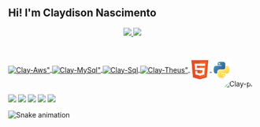 ## Hi! I'm Claydison Nascimento 

<div align="center">
  <a href="https://github.com/claydisonnascimento">
  <img height="170em" src="https://github-readme-stats.vercel.app/api?username=claydisonnascimento&show_icons=true&theme=dark&include_all_commits=true&count_private=true"/>
  <img height="170em" src="https://github-readme-stats.vercel.app/api/top-langs/?username=claydisonnascimento&layout=compact&langs_count=7&theme=dark"/>
</div>

##

<div style="display: inline_block"><br>
  <img align="center" alt=Clay-Aws" height="60" width="60" src="https://cdn.jsdelivr.net/gh/devicons/devicon/icons/amazonwebservices/amazonwebservices-plain-wordmark.svg">
  <img align="center" alt=Clay-MySql" height="60" width="60" src="https://cdn.jsdelivr.net/gh/devicons/devicon/icons/mysql/mysql-original-wordmark.svg">
  <img align="center" alt="Clay-Sql" height="60" width="60" src="https://cdn.jsdelivr.net/gh/devicons/devicon/icons/microsoftsqlserver/microsoftsqlserver-plain-wordmark.svg"
  <img align="center" alt="Clay-Js" height="40" width="40" src="https://raw.githubusercontent.com/devicons/devicon/master/icons/javascript/javascript-plain.svg">
  <img align="center" alt=Clay-Theus" height="40" width="40" src="https://cdn.jsdelivr.net/gh/devicons/devicon/icons/prometheus/prometheus-original-wordmark.svg">
  <img align="center" alt="Clay-HTML" height="40" width="40" src="https://raw.githubusercontent.com/devicons/devicon/master/icons/html5/html5-original.svg">
  <img align="center" alt="Clay-Python" height="40" width="40" src="https://raw.githubusercontent.com/devicons/devicon/master/icons/python/python-original.svg">
</div>
<img align="right" alt="Clay-pic" height="140" style="border-radius:40px;" src="https://i.picasion.com/pic92/2fb7d2bc1913f2ff7e848902e9b4601d.gif">

##

<div> 
  <a href="https://instagram.com/claydisonnasc" target="_blank"><img src="https://img.shields.io/badge/-Instagram-%23E4405F?style=for-the-badge&logo=instagram&logoColor=white" target="_blank"></a> 
  <a href = "mailto:claydisonnascimento@outlook.com"><img src="https://img.shields.io/badge/Microsoft_Outlook-0078D4?style=for-the-badge&logo=microsoft-outlook&logoColor=white" target="_blank"></a>
  <a href="https://www.linkedin.com/in/claydisonnascimento" target="_blank"><img src="https://img.shields.io/badge/-LinkedIn-%230077B5?style=for-the-badge&logo=linkedin&logoColor=white" target="_blank"></a>
  <a href="https://www.notion.so/Welcome-d6ce424532354ad7ab451f37fc053623" target="_blank"><img src="https://img.shields.io/badge/Notion-000000?style=for-the-badge&logo=notion&logoColor=white" target="_blank"></a>
  <a href="https://github.com/claydisonnascimento" target="_blank"><img src="https://img.shields.io/badge/GitHub-100000?style=for-the-badge&logo=github&logoColor=white" target="_blank"></a>
 
 ![Snake animation](https://github.com/claydisonnascimento/claydisonnascimento/blob/output/github-contribution-grid-snake.svg)
 
</div>
